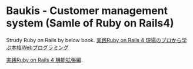 # Baukis - Customer management system (Samle of Ruby on Rails4)
Strudy Ruby on Rails by below book.
[実践Ruby on Rails 4 現場のプロから学ぶ本格Webプログラミング](http://amazon.jp/dp/B00LBPDNSY)

[実践Ruby on Rails 4 機能拡張編](http://amazon.jp/dp/B00MWK10CS).

